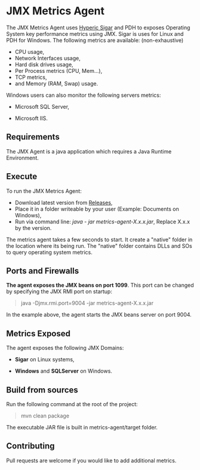 # JMX Metrics Agent

The JMX Metrics Agent uses [Hyperic Sigar](https://github.com/hyperic/sigar) and PDH to exposes Operating System key performance metrics using JMX. Sigar is uses for Linux and PDH for Windows. The following metrics are available: (non-exhaustive)

- CPU usage,
- Network Interfaces usage,
- Hard disk drives usage,
- Per Process metrics (CPU, Mem...),
- TCP metrics,
- and Memory (RAM, Swap) usage.

Windows users can also monitor the following servers metrics:

- Microsoft SQL Server,
* Microsoft IIS.

## Requirements

The JMX Agent is a java application which requires a Java Runtime Environment.

## Execute

To run the JMX Metrics Agent:

- Download latest version from [Releases](https://github.com/OctoPerf/jmx-agent/releases),
- Place it in a folder writeable by your user (Example: Documents on Windows),
- Run via command line: *java - jar metrics-agent-X.x.x.jar*, Replace X.x.x by the version.

The metrics agent takes a few seconds to start. It create a "native" folder in the location where its being run. The "native" folder contains DLLs and SOs to query operating system metrics.

## Ports and Firewalls

**The agent exposes the JMX beans on port 1099**. This port can be changed by specifying the JMX RMI port on startup:

> java -Djmx.rmi.port=9004 -jar metrics-agent-X.x.x.jar

In the example above, the agent starts the JMX beans server on port 9004.

## Metrics Exposed

The agent exposes the following JMX Domains:

- **Sigar** on Linux systems,
* **Windows** and **SQLServer** on Windows.

## Build from sources

Run the following command at the root of the project:

> mvn clean package

The executable JAR file is built in metrics-agent/target folder.

## Contributing

Pull requests are welcome if you would like to add additional metrics.
